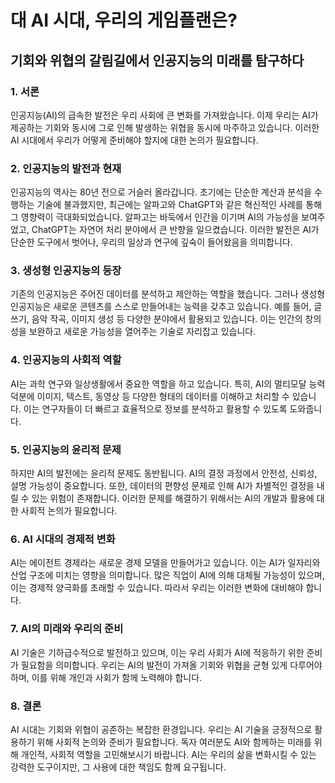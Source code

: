 # 대 AI 시대, 우리의 게임플랜은?
## 기회와 위협의 갈림길에서 인공지능의 미래를 탐구하다

### 1. 서론
인공지능(AI)의 급속한 발전은 우리 사회에 큰 변화를 가져왔습니다. 이제 우리는 AI가 제공하는 기회와 동시에 그로 인해 발생하는 위협을 동시에 마주하고 있습니다. 이러한 AI 시대에서 우리가 어떻게 준비해야 할지에 대한 논의가 필요합니다.

### 2. 인공지능의 발전과 현재
인공지능의 역사는 80년 전으로 거슬러 올라갑니다. 초기에는 단순한 계산과 분석을 수행하는 기술에 불과했지만, 최근에는 알파고와 ChatGPT와 같은 혁신적인 사례를 통해 그 영향력이 극대화되었습니다. 알파고는 바둑에서 인간을 이기며 AI의 가능성을 보여주었고, ChatGPT는 자연어 처리 분야에서 큰 반향을 일으켰습니다. 이러한 발전은 AI가 단순한 도구에서 벗어나, 우리의 일상과 연구에 깊숙이 들어왔음을 의미합니다.

### 3. 생성형 인공지능의 등장
기존의 인공지능은 주어진 데이터를 분석하고 제안하는 역할을 했습니다. 그러나 생성형 인공지능은 새로운 콘텐츠를 스스로 만들어내는 능력을 갖추고 있습니다. 예를 들어, 글쓰기, 음악 작곡, 이미지 생성 등 다양한 분야에서 활용되고 있습니다. 이는 인간의 창의성을 보완하고 새로운 가능성을 열어주는 기술로 자리잡고 있습니다.

### 4. 인공지능의 사회적 역할
AI는 과학 연구와 일상생활에서 중요한 역할을 하고 있습니다. 특히, AI의 멀티모달 능력 덕분에 이미지, 텍스트, 동영상 등 다양한 형태의 데이터를 이해하고 처리할 수 있습니다. 이는 연구자들이 더 빠르고 효율적으로 정보를 분석하고 활용할 수 있도록 도와줍니다.

### 5. 인공지능의 윤리적 문제
하지만 AI의 발전에는 윤리적 문제도 동반됩니다. AI의 결정 과정에서 안전성, 신뢰성, 설명 가능성이 중요합니다. 또한, 데이터의 편향성 문제로 인해 AI가 차별적인 결정을 내릴 수 있는 위험이 존재합니다. 이러한 문제를 해결하기 위해서는 AI의 개발과 활용에 대한 사회적 논의가 필요합니다.

### 6. AI 시대의 경제적 변화
AI는 에이전트 경제라는 새로운 경제 모델을 만들어가고 있습니다. 이는 AI가 일자리와 산업 구조에 미치는 영향을 의미합니다. 많은 직업이 AI에 의해 대체될 가능성이 있으며, 이는 경제적 양극화를 초래할 수 있습니다. 따라서 우리는 이러한 변화에 대비해야 합니다.

### 7. AI의 미래와 우리의 준비
AI 기술은 기하급수적으로 발전하고 있으며, 이는 우리 사회가 AI에 적응하기 위한 준비가 필요함을 의미합니다. 우리는 AI의 발전이 가져올 기회와 위협을 균형 있게 다루어야 하며, 이를 위해 개인과 사회가 함께 노력해야 합니다.

### 8. 결론
AI 시대는 기회와 위협이 공존하는 복잡한 환경입니다. 우리는 AI 기술을 긍정적으로 활용하기 위해 사회적 논의와 준비가 필요합니다. 독자 여러분도 AI와 함께하는 미래를 위해 개인적, 사회적 역할을 고민해보시기 바랍니다. AI는 우리의 삶을 변화시킬 수 있는 강력한 도구이지만, 그 사용에 대한 책임도 함께 요구됩니다.